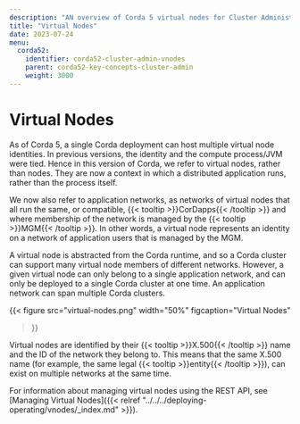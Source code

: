 ```yaml
---
description: "AN overview of Corda 5 virtual nodes for Cluster Administrators."
title: "Virtual Nodes"
date: 2023-07-24
menu:
  corda52:
    identifier: corda52-cluster-admin-vnodes
    parent: corda52-key-concepts-cluster-admin
    weight: 3000
---
```


# Virtual Nodes

As of Corda 5, a single Corda deployment can host multiple virtual node identities. In previous versions, the identity and the compute process/JVM were tied. Hence in this version of Corda, we refer to virtual nodes, rather than nodes. They are now a context in which a distributed application runs, rather than the process itself.

We now also refer to application networks, as networks of virtual nodes that all run the same, or compatible, {{< tooltip >}}CorDapps{{< /tooltip >}} and where membership of the network is managed by the {{< tooltip >}}MGM{{< /tooltip >}}. In other words, a virtual node represents an identity on a network of application users that is managed by the MGM.

A virtual node is abstracted from the Corda runtime, and so a Corda cluster can support many virtual node members of different networks. However, a given virtual node can only belong to a single application network, and can only be deployed to a single Corda cluster at one time. An application network can span multiple Corda clusters.

{{<
  figure
	 src="virtual-nodes.png"
   width="50%"
	 figcaption="Virtual Nodes"
>}}

Virtual nodes are identified by their {{< tooltip >}}X.500{{< /tooltip >}} name and the ID of the network they belong to. This means that the same X.500 name (for example, the same legal {{< tooltip >}}entity{{< /tooltip >}}), can exist on multiple networks at the same time.

For information about managing virtual nodes using the REST API, see [Managing Virtual Nodes]({{< relref "../../../deploying-operating/vnodes/_index.md" >}}).
